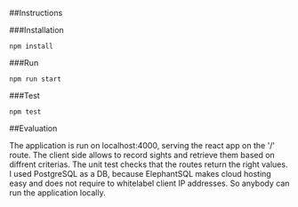 ##Instructions

###Installation
```
npm install
```

###Run
```
npm run start
```

###Test
```
npm test
```


##Evaluation

The application is run on localhost:4000, serving the react app on the '/' route. The client side allows to record sights and retrieve them based on diffrent criterias. The unit test checks that the routes return the right values. I used PostgreSQL as a DB, because ElephantSQL makes cloud hosting easy and does not require to whitelabel client IP addresses. So anybody can run the application locally.